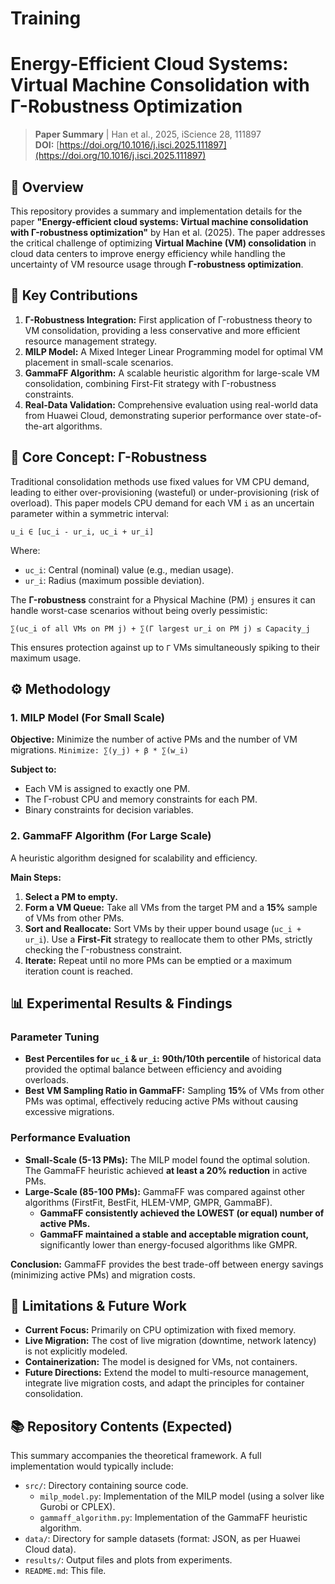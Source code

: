 # Training
# Energy-Efficient Cloud Systems: Virtual Machine Consolidation with Γ-Robustness Optimization

> **Paper Summary** | Han et al., 2025, iScience 28, 111897  
> **DOI:** [https://doi.org/10.1016/j.isci.2025.111897](https://doi.org/10.1016/j.isci.2025.111897)

## 📌 Overview

This repository provides a summary and implementation details for the paper **"Energy-efficient cloud systems: Virtual machine consolidation with Γ-robustness optimization"** by Han et al. (2025). The paper addresses the critical challenge of optimizing **Virtual Machine (VM) consolidation** in cloud data centers to improve energy efficiency while handling the uncertainty of VM resource usage through **Γ-robustness optimization**.

## 🎯 Key Contributions

1.  **Γ-Robustness Integration:** First application of Γ-robustness theory to VM consolidation, providing a less conservative and more efficient resource management strategy.
2.  **MILP Model:** A Mixed Integer Linear Programming model for optimal VM placement in small-scale scenarios.
3.  **GammaFF Algorithm:** A scalable heuristic algorithm for large-scale VM consolidation, combining First-Fit strategy with Γ-robustness constraints.
4.  **Real-Data Validation:** Comprehensive evaluation using real-world data from Huawei Cloud, demonstrating superior performance over state-of-the-art algorithms.

## 🧠 Core Concept: Γ-Robustness

Traditional consolidation methods use fixed values for VM CPU demand, leading to either over-provisioning (wasteful) or under-provisioning (risk of overload). This paper models CPU demand for each VM `i` as an uncertain parameter within a symmetric interval:

`u_i ∈ [uc_i - ur_i, uc_i + ur_i]`

Where:
- `uc_i`: Central (nominal) value (e.g., median usage).
- `ur_i`: Radius (maximum possible deviation).

The **Γ-robustness** constraint for a Physical Machine (PM) `j` ensures it can handle worst-case scenarios without being overly pessimistic:

`∑(uc_i of all VMs on PM j) + ∑(Γ largest ur_i on PM j) ≤ Capacity_j`

This ensures protection against up to `Γ` VMs simultaneously spiking to their maximum usage.

## ⚙️ Methodology

### 1. MILP Model (For Small Scale)
**Objective:**
Minimize the number of active PMs and the number of VM migrations.
`Minimize: ∑(y_j) + β * ∑(w_i)`

**Subject to:**
- Each VM is assigned to exactly one PM.
- The Γ-robust CPU and memory constraints for each PM.
- Binary constraints for decision variables.

### 2. GammaFF Algorithm (For Large Scale)
A heuristic algorithm designed for scalability and efficiency.

**Main Steps:**
1.  **Select a PM to empty.**
2.  **Form a VM Queue:** Take all VMs from the target PM and a **15%** sample of VMs from other PMs.
3.  **Sort and Reallocate:** Sort VMs by their upper bound usage (`uc_i + ur_i`). Use a **First-Fit** strategy to reallocate them to other PMs, strictly checking the Γ-robustness constraint.
4.  **Iterate:** Repeat until no more PMs can be emptied or a maximum iteration count is reached.

## 📊 Experimental Results & Findings

### Parameter Tuning
- **Best Percentiles for `uc_i` & `ur_i`:** **90th/10th percentile** of historical data provided the optimal balance between efficiency and avoiding overloads.
- **Best VM Sampling Ratio in GammaFF:** Sampling **15%** of VMs from other PMs was optimal, effectively reducing active PMs without causing excessive migrations.

### Performance Evaluation
- **Small-Scale (5-13 PMs):** The MILP model found the optimal solution. The GammaFF heuristic achieved **at least a 20% reduction** in active PMs.
- **Large-Scale (85-100 PMs):** GammaFF was compared against other algorithms (FirstFit, BestFit, HLEM-VMP, GMPR, GammaBF).
    - **GammaFF consistently achieved the LOWEST (or equal) number of active PMs.**
    - **GammaFF maintained a stable and acceptable migration count,** significantly lower than energy-focused algorithms like GMPR.

**Conclusion:** GammaFF provides the best trade-off between energy savings (minimizing active PMs) and migration costs.

## 🚧 Limitations & Future Work

- **Current Focus:** Primarily on CPU optimization with fixed memory.
- **Live Migration:** The cost of live migration (downtime, network latency) is not explicitly modeled.
- **Containerization:** The model is designed for VMs, not containers.
- **Future Directions:** Extend the model to multi-resource management, integrate live migration costs, and adapt the principles for container consolidation.

## 📚 Repository Contents (Expected)

This summary accompanies the theoretical framework. A full implementation would typically include:

- `src/`: Directory containing source code.
    - `milp_model.py`: Implementation of the MILP model (using a solver like Gurobi or CPLEX).
    - `gammaff_algorithm.py`: Implementation of the GammaFF heuristic algorithm.
- `data/`: Directory for sample datasets (format: JSON, as per Huawei Cloud data).
- `results/`: Output files and plots from experiments.
- `README.md`: This file.
